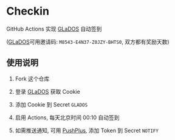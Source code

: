 # Checkin

GitHub Actions 实现 [GLaDOS][glados] 自动签到

([GLaDOS][reg]可用邀请码: `M8543-E4N37-Z0JZY-BHTS0`, 双方都有奖励天数)

## 使用说明

1. Fork 这个仓库

1. 登录 [GLaDOS][glados] 获取 Cookie

1. 添加 Cookie 到 Secret `GLADOS`

1. 启用 Actions, 每天北京时间 00:10 自动签到

1. 如需推送通知, 可用 [PushPlus][pushplus], 添加 Token 到 Secret `NOTIFY`

[glados]: https://github.com/glados-network/GLaDOS
[pushplus]: https://www.pushplus.plus/
[reg]:https://glados.space/landing/M8543-E4N37-Z0JZY-BHTS0
